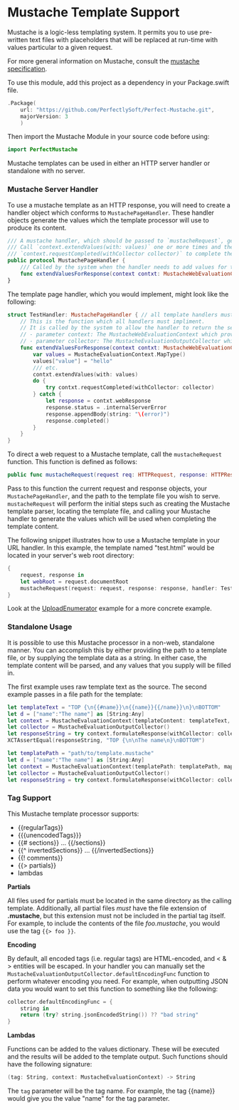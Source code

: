 # Mustache Template Support

Mustache is a logic-less templating system. It permits you to use pre-written text files with placeholders that will be replaced at run-time with values particular to a given request.

For more general information on Mustache, consult the [mustache specification](https://mustache.github.io/mustache.5.html).

To use this module, add this project as a dependency in your Package.swift file.

```swift
.Package(
	url: "https://github.com/PerfectlySoft/Perfect-Mustache.git", 
	majorVersion: 3
	)
```

Then import the Mustache Module in your source code before using:

``` swift
import PerfectMustache
```

Mustache templates can be used in either an HTTP server handler or standalone with no server.

### Mustache Server Handler

To use a mustache template as an HTTP response, you will need to create a handler object which conforms to ```MustachePageHandler```. These handler objects generate the values which the template processor will use to produce its content.

```swift
/// A mustache handler, which should be passed to `mustacheRequest`, generates values to fill a mustache template
/// Call `context.extendValues(with: values)` one or more times and then
/// `context.requestCompleted(withCollector collector)` to complete the request and output the resulting content to the client.
public protocol MustachePageHandler {
	/// Called by the system when the handler needs to add values for the template.
	func extendValuesForResponse(context contxt: MustacheWebEvaluationContext, collector: MustacheEvaluationOutputCollector)
}
```

The template page handler, which you would implement, might look like the following:

```swift
struct TestHandler: MustachePageHandler { // all template handlers must inherit from PageHandler
	// This is the function which all handlers must impliment.
	// It is called by the system to allow the handler to return the set of values which will be used when populating the template.
	// - parameter context: The MustacheWebEvaluationContext which provides access to the HTTPRequest containing all the information pertaining to the request
	// - parameter collector: The MustacheEvaluationOutputCollector which can be used to adjust the template output. For example a `defaultEncodingFunc` could be installed to change how outgoing values are encoded.
	func extendValuesForResponse(context contxt: MustacheWebEvaluationContext, collector: MustacheEvaluationOutputCollector) {
		var values = MustacheEvaluationContext.MapType()
		values["value"] = "hello"
		/// etc.
		contxt.extendValues(with: values)
		do {
			try contxt.requestCompleted(withCollector: collector)
		} catch {
			let response = contxt.webResponse
			response.status = .internalServerError
			response.appendBody(string: "\(error)")
			response.completed()
		}
	}
}
```

To direct a web request to a Mustache template, call the ```mustacheRequest``` function. This function is defined as follows:

```swift
public func mustacheRequest(request req: HTTPRequest, response: HTTPResponse, handler: MustachePageHandler, templatePath: String)
```

Pass to this function the current request and response objects, your ```MustachePageHandler```, and the path to the template file you wish to serve. ```mustacheRequest``` will perform the initial steps such as creating the Mustache template parser, locating the template file, and calling your Mustache handler to generate the values which will be used when completing the template content.

The following snippet illustrates how to use a Mustache template in your URL handler. In this example, the template named "test.html" would be located in your server's web root directory:

```swift
{
	request, response in 
	let webRoot = request.documentRoot
	mustacheRequest(request: request, response: response, handler: TestHandler(), templatePath: webRoot + "/test.html")
}
```

Look at the [UploadEnumerator](https://github.com/PerfectExamples/Perfect-UploadEnumerator) example for a more concrete example.

### Standalone Usage

It is possible to use this Mustache processor in a non-web, standalone manner. You can accomplish this by either providing the path to a template file, or by supplying the template data as a string. In either case, the template content will be parsed, and any values that you supply will be filled in.

The first example uses raw template text as the source. The second example passes in a file path for the template:

```swift
let templateText = "TOP {\n{{#name}}\n{{name}}{{/name}}\n}\nBOTTOM"
let d = ["name":"The name"] as [String:Any]
let context = MustacheEvaluationContext(templateContent: templateText, map: d)
let collector = MustacheEvaluationOutputCollector()
let responseString = try context.formulateResponse(withCollector: collector)
XCTAssertEqual(responseString, "TOP {\n\nThe name\n}\nBOTTOM")
```

```swift
let templatePath = "path/to/template.mustache"
let d = ["name":"The name"] as [String:Any]
let context = MustacheEvaluationContext(templatePath: templatePath, map: d)
let collector = MustacheEvaluationOutputCollector()
let responseString = try context.formulateResponse(withCollector: collector)
```

### Tag Support

This Mustache template processor supports:

* {{regularTags}}
* {{{unencodedTags}}}
* {{# sections}} ... {{/sections}}
* {{^ invertedSections}} ... {{/invertedSections}}
* {{! comments}}
* {{> partials}}
* lambdas

**Partials**

All files used for partials must be located in the same directory as the calling template. Additionally, all partial files *must* have the file extension of **.mustache**, but this extension must not be included in the partial tag itself. For example, to include the contents of the file *foo.mustache*, you would use the tag ```{{> foo }}```.

**Encoding**

By default, all encoded tags (i.e. regular tags) are HTML-encoded, and &lt; &amp; &gt; entities will be escaped. In your handler you can manually set the ```MustacheEvaluationOutputCollector.defaultEncodingFunc``` function to perform whatever encoding you need. For example, when outputting JSON data you would want to set this function to something like the following:

```swift
collector.defaultEncodingFunc = { 
	string in 
	return (try? string.jsonEncodedString()) ?? "bad string"
}
```

**Lambdas**

Functions can be added to the values dictionary. These will be executed and the results will be added to the template output. Such functions should have the following signature:

```swift
(tag: String, context: MustacheEvaluationContext) -> String
```

The ```tag``` parameter will be the tag name. For example, the tag {{name}} would give you the value "name" for the tag parameter.
